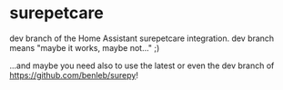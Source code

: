 # surepetcare

dev branch of the Home Assistant surepetcare integration. dev branch means "maybe it works, maybe not..." ;)

...and maybe you need also to use the latest or even the dev branch of https://github.com/benleb/surepy!
